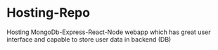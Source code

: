 # Hosting-Repo
Hosting MongoDb-Express-React-Node webapp which has great user interface and capable to store user data in backend (DB)

